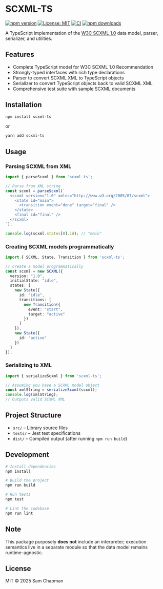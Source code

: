 
# SCXML-TS

[![npm version](https://badge.fury.io/js/scxml-ts.svg)](https://www.npmjs.com/package/scxml-ts)
[![License: MIT](https://img.shields.io/badge/License-MIT-yellow.svg)](https://opensource.org/licenses/MIT)
[![CI](https://github.com/pckg-io/scxml-ts/actions/workflows/ci.yml/badge.svg)](https://github.com/pckg-io/scxml-ts/actions/workflows/ci.yml)
[![npm downloads](https://img.shields.io/npm/dm/scxml-ts.svg)](https://www.npmjs.com/package/scxml-ts)

A TypeScript implementation of the [W3C SCXML 1.0](https://www.w3.org/TR/scxml/) data model, parser, serializer, and utilities.

## Features

- Complete TypeScript model for W3C SCXML 1.0 Recommendation
- Strongly-typed interfaces with rich type declarations
- Parser to convert SCXML XML to TypeScript objects
- Serializer to convert TypeScript objects back to valid SCXML XML
- Comprehensive test suite with sample SCXML documents

## Installation

```bash
npm install scxml-ts
```

or

```bash
yarn add scxml-ts
```

## Usage

### Parsing SCXML from XML

```typescript
import { parseScxml } from 'scxml-ts';

// Parse from XML string
const scxml = parseScxml(`
  <scxml version="1.0" xmlns="http://www.w3.org/2005/07/scxml">
    <state id="main">
      <transition event="done" target="final" />
    </state>
    <final id="final" />
  </scxml>
`);

console.log(scxml.states[0].id); // "main"
```

### Creating SCXML models programmatically

```typescript
import { SCXML, State, Transition } from 'scxml-ts';

// Create a model programmatically
const scxml = new SCXML({
  version: "1.0",
  initialState: "idle",
  states: [
    new State({
      id: "idle",
      transitions: [
        new Transition({
          event: "start",
          target: "active"
        })
      ]
    }),
    new State({
      id: "active"
    })
  ]
});
```

### Serializing to XML

```typescript
import { serializeScxml } from 'scxml-ts';

// Assuming you have a SCXML model object
const xmlString = serializeScxml(scxml);
console.log(xmlString);
// Outputs valid SCXML XML
```

## Project Structure

* `src/` – Library source files
* `tests/` – Jest test specifications
* `dist/` – Compiled output (after running `npm run build`)

## Development

```bash
# Install dependencies
npm install

# Build the project
npm run build

# Run tests
npm test

# Lint the codebase
npm run lint
```

## Note

This package purposely **does not** include an interpreter; execution semantics 
live in a separate module so that the data model remains runtime-agnostic.

## License

MIT © 2025 Sam Chapman